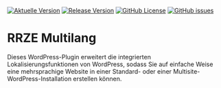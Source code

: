 [![Aktuelle Version](https://img.shields.io/github/package-json/v/rrze-webteam/rrze-multilang/main?label=Version)](https://github.com/RRZE-Webteam/rrze-multilang) [![Release Version](https://img.shields.io/github/v/release/rrze-webteam/rrze-multilang?label=Release+Version)](https://github.com/rrze-webteam/rrze-multilang/releases/) [![GitHub License](https://img.shields.io/github/license/rrze-webteam/rrze-multilang)](https://github.com/RRZE-Webteam/rrze-multilang) [![GitHub issues](https://img.shields.io/github/issues/RRZE-Webteam/rrze-multilang)](https://github.com/RRZE-Webteam/rrze-multilang/issues)

# RRZE Multilang

Dieses WordPress-Plugin erweitert die integrierten Lokalisierungsfunktionen von WordPress, sodass Sie auf einfache Weise eine mehrsprachige Website in einer Standard- oder einer Multisite-WordPress-Installation erstellen können.
